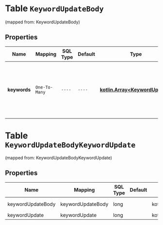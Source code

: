 
# Table `KeywordUpdateBody`
(mapped from: KeywordUpdateBody)

## Properties
Name | Mapping | SQL Type | Default | Type | Description | Notes
---- | ------- | -------- | ------- | ---- | ----------- | -----
**keywords** | `One-To-Many` | `----` | `----`  | [**kotlin.Array&lt;KeywordUpdate&gt;**](KeywordUpdate.md) | Keywords to update. Object array. Each object has 2 possible fields:&lt;br&gt;1. \&quot;id\&quot;: (required) keyword ID&lt;br&gt;2. \&quot;archived\&quot;: boolean. Should keyword be archived?&lt;br&gt;For example: [{\&quot;id\&quot;:\&quot;2886610576653\&quot;, \&quot;archived\&quot;: false}, {\&quot;id\&quot;:\&quot;2886610576654\&quot;,  \&quot;archived\&quot;: true}, ...] | 


# **Table `KeywordUpdateBodyKeywordUpdate`**
(mapped from: KeywordUpdateBodyKeywordUpdate)

## Properties
Name | Mapping | SQL Type | Default | Type | Description | Notes
---- | ------- | -------- | ------- | ---- | ----------- | -----
keywordUpdateBody | keywordUpdateBody | long | | kotlin.Long | Primary Key | *one*
keywordUpdate | keywordUpdate | long | | kotlin.Long | Foreign Key | *many*



